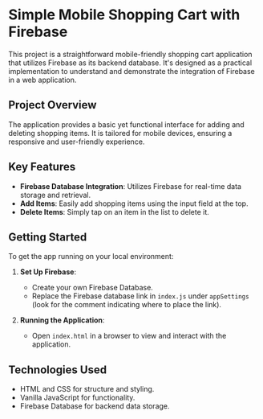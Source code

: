 # Simple Mobile Shopping Cart with Firebase

This project is a straightforward mobile-friendly shopping cart application that utilizes Firebase as its backend database. It's designed as a practical implementation to understand and demonstrate the integration of Firebase in a web application.

## Project Overview

The application provides a basic yet functional interface for adding and deleting shopping items. It is tailored for mobile devices, ensuring a responsive and user-friendly experience.

## Key Features

- **Firebase Database Integration**: Utilizes Firebase for real-time data storage and retrieval.
- **Add Items**: Easily add shopping items using the input field at the top.
- **Delete Items**: Simply tap on an item in the list to delete it.

## Getting Started

To get the app running on your local environment:

1. **Set Up Firebase**:
   - Create your own Firebase Database.
   - Replace the Firebase database link in `index.js` under `appSettings` (look for the comment indicating where to place the link).

2. **Running the Application**:
   - Open `index.html` in a browser to view and interact with the application.

## Technologies Used

- HTML and CSS for structure and styling.
- Vanilla JavaScript for functionality.
- Firebase Database for backend data storage.

